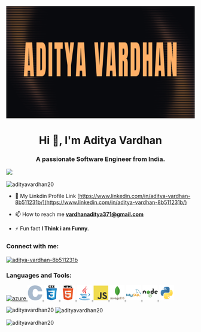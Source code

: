 <img src="https://github.com/adityavardhan20/adityavardhan20/blob/main/Aditya%20vardhan%20banner(1).png" alt="logo" width="1000" height="300">



<h1 align="center">Hi 👋, I'm Aditya Vardhan</h1>
<h3 align="center">A passionate Software Engineer from India.</h3>


<img  src="https://camo.githubusercontent.com/87af9a9fec730c94fc8b08eb21fa5ef6ab7831a67ba17bf8cc76696f6e4be1ef/68747470733a2f2f63646e2e6472696262626c652e636f6d2f75736572732f313138373833362f73637265656e73686f74732f363533393432392f70726f6772616d65722e676966" height="200" text align : right />

<p align="left"> <img src="https://komarev.com/ghpvc/?username=adityavardhan20&label=Profile%20views&color=0e75b6&style=flat" alt="adityavardhan20" /> </p>

- 📝 My Linkdin Profile Link [https://www.linkedin.com/in/aditya-vardhan-8b511231b/](https://www.linkedin.com/in/aditya-vardhan-8b511231b/)

- 📫 How to reach me **vardhanaditya371@gmail.com**

- ⚡ Fun fact **I Think i am Funny.**

<h3 align="left">Connect with me:</h3>
<p align="left">
<a href="https://linkedin.com/in/aditya-vardhan-8b511231b" target="blank"><img align="center" src="https://raw.githubusercontent.com/rahuldkjain/github-profile-readme-generator/master/src/images/icons/Social/linked-in-alt.svg" alt="aditya-vardhan-8b511231b" height="30" width="40" /></a>
</p>

<h3 align="left">Languages and Tools:</h3>
<p align="left"> <a href="https://azure.microsoft.com/en-in/" target="_blank" rel="noreferrer"> <img src="https://www.vectorlogo.zone/logos/microsoft_azure/microsoft_azure-icon.svg" alt="azure" width="40" height="40"/> </a> <a href="https://www.cprogramming.com/" target="_blank" rel="noreferrer"> <img src="https://raw.githubusercontent.com/devicons/devicon/master/icons/c/c-original.svg" alt="c" width="40" height="40"/> </a> <a href="https://www.w3schools.com/css/" target="_blank" rel="noreferrer"> <img src="https://raw.githubusercontent.com/devicons/devicon/master/icons/css3/css3-original-wordmark.svg" alt="css3" width="40" height="40"/> </a> <a href="https://www.w3.org/html/" target="_blank" rel="noreferrer"> <img src="https://raw.githubusercontent.com/devicons/devicon/master/icons/html5/html5-original-wordmark.svg" alt="html5" width="40" height="40"/> </a> <a href="https://www.java.com" target="_blank" rel="noreferrer"> <img src="https://raw.githubusercontent.com/devicons/devicon/master/icons/java/java-original.svg" alt="java" width="40" height="40"/> </a> <a href="https://developer.mozilla.org/en-US/docs/Web/JavaScript" target="_blank" rel="noreferrer"> <img src="https://raw.githubusercontent.com/devicons/devicon/master/icons/javascript/javascript-original.svg" alt="javascript" width="40" height="40"/> </a> <a href="https://www.mongodb.com/" target="_blank" rel="noreferrer"> <img src="https://raw.githubusercontent.com/devicons/devicon/master/icons/mongodb/mongodb-original-wordmark.svg" alt="mongodb" width="40" height="40"/> </a> <a href="https://www.mysql.com/" target="_blank" rel="noreferrer"> <img src="https://raw.githubusercontent.com/devicons/devicon/master/icons/mysql/mysql-original-wordmark.svg" alt="mysql" width="40" height="40"/> </a> <a href="https://nodejs.org" target="_blank" rel="noreferrer"> <img src="https://raw.githubusercontent.com/devicons/devicon/master/icons/nodejs/nodejs-original-wordmark.svg" alt="nodejs" width="40" height="40"/> </a> <a href="https://www.python.org" target="_blank" rel="noreferrer"> <img src="https://raw.githubusercontent.com/devicons/devicon/master/icons/python/python-original.svg" alt="python" width="40" height="40"/> </a> </p>

<p><img align="left" src="https://github-readme-stats.vercel.app/api/top-langs?username=adityavardhan20&show_icons=true&locale=en&layout=compact" alt="adityavardhan20" /></p>

<p>&nbsp;<img align="center" src="https://github-readme-stats.vercel.app/api?username=adityavardhan20&show_icons=true&locale=en" alt="adityavardhan20" /></p>

<p><img align="center" src="https://github-readme-streak-stats.herokuapp.com/?user=adityavardhan20&" alt="adityavardhan20" /></p>
